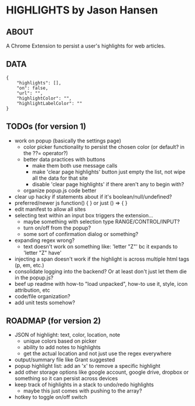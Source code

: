 # HIGHLIGHTS by Jason Hansen

## ABOUT
A Chrome Extension to persist a user's highlights for web articles.

## DATA
```
{
    "highlights": [],
    "on": false,
    "url": "",
    "highlightColor": "",
    "highlightLabelColor": ""
}
```

## TODOs (for version 1)
- work on popup (basically the settings page)
    - color picker functionality to persist the chosen color (or default? in the ??= operator?)
    - better data practices with buttons
        - make them both use message calls
        - make 'clear page highlights' button just empty the list, not wipe all the data for that site
        - disable 'clear page highlights' if there aren't any to begin with?
    - organize popup.js code better
- clear up hacky if statements about if it's boolean/null/undefined?
- preferred/newer js function() { } or just () => { }
- edit manifest to allow all sites
- selecting text within an input box triggers the extension...
    - maybe something with selection type RANGE/CONTROL/INPUT?
    - turn on/off from the popup?
    - some sort of confirmation dialog or something?
- expanding regex wrong?
    - text doesn't work on something like: 'letter "Z"' bc it expands to 'letter "Z" have'
- injecting a span doesn't work if the highlight is across multiple html tags (p, em, etc.)
- consolidate logging into the backend? Or at least don't just let them die in the popup.js?
- beef up readme with how-to "load unpacked", how-to use it, style, icon attribution, etc
- code/file organization?
- add unit tests somehow?

## ROADMAP (for version 2)
- JSON of highlight: text, color, location, note
    - unique colors based on picker
    - ability to add notes to highlights
    - get the actual location and not just use the regex everywhere
- output/summary file like Grant suggested
- popup highlight list: add an 'x' to remove a specific highlight
- add other storage options like google account, google drive, dropbox or something so it can persist across devices
- keep track of highlights in a stack to undo/redo highlights
    - maybe this just comes with pushing to the array?
- hotkey to toggle on/off switch